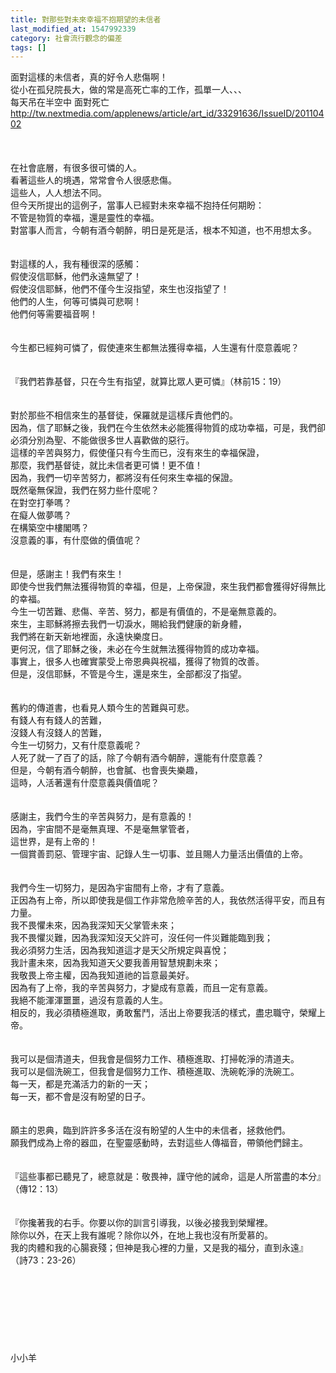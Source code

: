 ```yaml
---
title: 對那些對未來幸福不抱期望的未信者
last_modified_at: 1547992339
category: 社會流行觀念的偏差
tags: []
---
```


<p>面對這樣的未信者，真的好令人悲傷啊！<br/>從小在孤兒院長大，做的常是高死亡率的工作，孤單一人、、、<br/><!--more-->每天吊在半空中 面對死亡<br/><a href="http://tw.nextmedia.com/applenews/article/art_id/33291636/IssueID/20110402" target="_blank"> http://tw.nextmedia.com/applenews/article/art_id/33291636/IssueID/20110402</a><br/><br/><br/><br/>在社會底層，有很多很可憐的人。<br/>看著這些人的境遇，常常會令人很感悲傷。<br/>這些人，人人想法不同。<br/>但今天所提出的這例子，當事人已經對未來幸福不抱持任何期盼：<br/>不管是物質的幸福，還是靈性的幸福。<br/>對當事人而言，今朝有酒今朝醉，明日是死是活，根本不知道，也不用想太多。<br/><br/><br/>對這樣的人，我有種很深的感觸：<br/>假使沒信耶穌，他們永遠無望了！<br/>假使沒信耶穌，他們不僅今生沒指望，來生也沒指望了！<br/>他們的人生，何等可憐與可悲啊！<br/>他們何等需要福音啊！<br/><br/><br/>今生都已經夠可憐了，假使連來生都無法獲得幸福，人生還有什麼意義呢？<br/><br/><br/>『我們若靠基督，只在今生有指望，就算比眾人更可憐』（林前15：19）<br/><br/><br/>對於那些不相信來生的基督徒，保羅就是這樣斥責他們的。<br/>因為，信了耶穌之後，我們在今生依然未必能獲得物質的成功幸福，可是，我們卻必須分別為聖、不能做很多世人喜歡做的惡行。<br/>這樣的辛苦與努力，假使僅只有今生而已，沒有來生的幸福保證，<br/>那麼，我們基督徒，就比未信者更可憐！更不值！<br/>因為，我們一切辛苦努力，都將沒有任何來生幸福的保證。<br/>既然毫無保證，我們在努力些什麼呢？<br/>在對空打拳嗎？<br/>在癡人做夢嗎？<br/>在構築空中樓閣嗎？<br/>沒意義的事，有什麼做的價值呢？<br/><br/><br/>但是，感謝主！我們有來生！<br/>即使今世我們無法獲得物質的幸福，但是，上帝保證，來生我們都會獲得好得無比的幸福。<br/>今生一切苦難、悲傷、辛苦、努力，都是有價值的，不是毫無意義的。<br/>來生，主耶穌將擦去我們一切淚水，賜給我們健康的新身體，<br/>我們將在新天新地裡面，永遠快樂度日。<br/>更何況，信了耶穌之後，未必在今生就無法獲得物質的成功幸福。<br/>事實上，很多人也確實蒙受上帝恩典與祝福，獲得了物質的改善。<br/>但是，沒信耶穌，不管是今生，還是來生，全部都沒了指望。<br/><br/><br/>舊約的傳道書，也看見人類今生的苦難與可悲。<br/>有錢人有有錢人的苦難，<br/>沒錢人有沒錢人的苦難，<br/>今生一切努力，又有什麼意義呢？<br/>人死了就一了百了的話，除了今朝有酒今朝醉，還能有什麼意義？<br/>但是，今朝有酒今朝醉，也會膩、也會喪失樂趣，<br/>這時，人活著還有什麼意義與價值呢？<br/><br/><br/>感謝主，我們今生的辛苦與努力，是有意義的！<br/>因為，宇宙間不是毫無真理、不是毫無掌管者，<br/>這世界，是有上帝的！<br/>一個賞善罰惡、管理宇宙、記錄人生一切事、並且賜人力量活出價值的上帝。<br/><br/><br/>我們今生一切努力，是因為宇宙間有上帝，才有了意義。<br/>正因為有上帝，所以即使我是個工作非常危險辛苦的人，我依然活得平安，而且有力量。<br/>我不畏懼未來，因為我深知天父掌管未來；<br/>我不畏懼災難，因為我深知沒天父許可，沒任何一件災難能臨到我；<br/>我必須努力生活，因為我知道這才是天父所規定與喜悅；<br/>我計畫未來，因為我知道天父要我善用智慧規劃未來；<br/>我敬畏上帝主權，因為我知道祂的旨意最美好。<br/>因為有了上帝，我的辛苦與努力，才變成有意義，而且一定有意義。<br/>我絕不能渾渾噩噩，過沒有意義的人生。<br/>相反的，我必須積極進取，勇敢奮鬥，活出上帝要我活的樣式，盡忠職守，榮耀上帝。<br/><br/><br/>我可以是個清道夫，但我會是個努力工作、積極進取、打掃乾淨的清道夫。<br/>我可以是個洗碗工，但我會是個努力工作、積極進取、洗碗乾淨的洗碗工。<br/>每一天，都是充滿活力的新的一天；<br/>每一天，都不會是沒有盼望的日子。<br/><br/><br/>願主的恩典，臨到許許多多活在沒有盼望的人生中的未信者，拯救他們。<br/>願我們成為上帝的器皿，在聖靈感動時，去對這些人傳福音，帶領他們歸主。<br/><br/><br/>『這些事都已聽見了，總意就是：敬畏神，謹守他的誡命，這是人所當盡的本分』（傳12：13）<br/><br/><br/>『你攙著我的右手。你要以你的訓言引導我，以後必接我到榮耀裡。<br/>除你以外，在天上我有誰呢？除你以外，在地上我也沒有所愛慕的。<br/>我的肉體和我的心腸衰殘；但神是我心裡的力量，又是我的福分，直到永遠』<br/>（詩73：23-26）<br/><br/><br/><br/><br/><br/><br/><br/><br/>小小羊</p>
